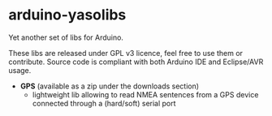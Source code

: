 arduino-yasolibs
================

Yet another set of libs for Arduino.

These libs are released under GPL v3 licence, feel free to use them or contribute.
Source code is compliant with both Arduino IDE and Eclipse/AVR usage.

- <b>GPS</b> (available as a zip under the downloads section)
  - lightweight lib allowing to read NMEA sentences from a GPS device connected through a (hard/soft) serial port